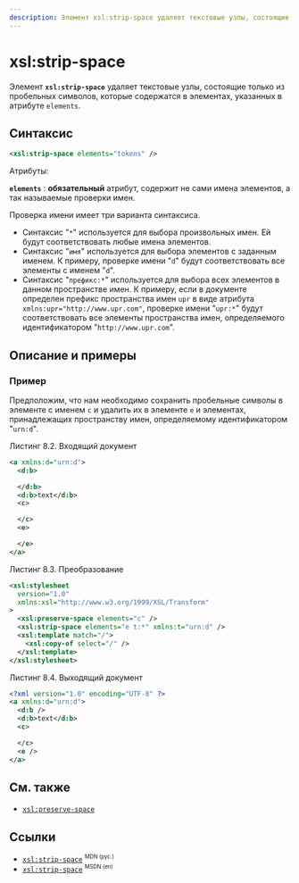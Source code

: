 ```yaml
---
description: Элемент xsl:strip-space удаляет текстовые узлы, состоящие только из пробельных символов, которые содержатся в элементах, указанных в атрибуте elements
---
```


# xsl:strip-space

Элемент **`xsl:strip-space`** удаляет текстовые узлы, состоящие только из пробельных символов, которые содержатся в элементах, указанных в атрибуте `elements`.

## Синтаксис

```xml
<xsl:strip-space elements="tokens" />
```

Атрибуты:

**`elements`**
: **обязательный** атрибут, содержит не сами имена элементов, а так называемые проверки имен.

Проверка имени имеет три варианта синтаксиса.

- Синтаксис "`*`" используется для выбора произвольных имен. Ей будут соответствовать любые имена элементов.
- Синтаксис "`имя`" используется для выбора элементов с заданным именем. К примеру, проверке имени "`d`" будут соответствовать все элементы с именем "`d`".
- Синтаксис "`префикс:*`" используется для выбора всех элементов в данном пространстве имен. К примеру, если в документе определен префикс пространства имен `upr` в виде атрибута `xmlns:upr="http://www.upr.com"`, проверке имени "`upr:*`" будут соответствовать все элементы пространства имен, определяемого идентификатором "`http://www.upr.com`".

## Описание и примеры

### Пример

Предположим, что нам необходимо сохранить пробельные символы в элементе с именем `c` и удалить их в элементе `e` и элементах, принадлежащих пространству имен, определяемому идентификатором "`urn:d`".

Листинг 8.2. Входящий документ

```xml
<a xmlns:d="urn:d">
  <d:b>

  </d:b>
  <d:b>text</d:b>
  <c>

  </c>
  <e>

  </e>
</a>
```

Листинг 8.3. Преобразование

```xml
<xsl:stylesheet
  version="1.0"
  xmlns:xsl="http://www.w3.org/1999/XSL/Transform"
>
  <xsl:preserve-space elements="c" />
  <xsl:strip-space elements="e t:*" xmlns:t="urn:d" />
  <xsl:template match="/">
    <xsl:copy-of select="/" />
  </xsl:template>
</xsl:stylesheet>
```

Листинг 8.4. Выходящий документ

```xml
<?xml version="1.0" encoding="UTF-8" ?>
<a xmlns:d="urn:d">
  <d:b />
  <d:b>text</d:b>
  <c>

  </c>
  <e />
</a>
```

## См. также

- [`xsl:preserve-space`](xsl-preserve-space.md)

## Ссылки

- [`xsl:strip-space`](https://developer.mozilla.org/en/XSLT/strip-space) <sup><small>MDN (рус.)</small></sup>
- [`xsl:strip-space`](https://msdn.microsoft.com/en-us/library/ms256473.aspx) <sup><small>MSDN (en)</small></sup>
